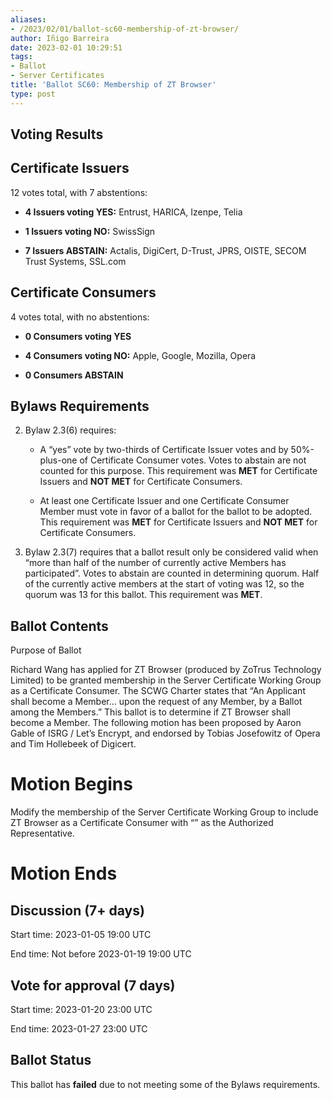 ```yaml
---
aliases:
- /2023/02/01/ballot-sc60-membership-of-zt-browser/
author: Iñigo Barreira
date: 2023-02-01 10:29:51
tags:
- Ballot
- Server Certificates
title: 'Ballot SC60: Membership of ZT Browser'
type: post
---
```


## Voting Results

## Certificate Issuers

12 votes total, with 7 abstentions:

- **4 Issuers voting YES:** Entrust, HARICA, Izenpe, Telia

- **1 Issuers voting NO:** SwissSign

- **7 Issuers ABSTAIN:** Actalis, DigiCert, D-Trust, JPRS, OISTE, SECOM Trust Systems, SSL.com

## Certificate Consumers

4 votes total, with no abstentions:

- **0 Consumers voting YES**

- **4 Consumers voting NO:** Apple, Google, Mozilla, Opera

- **0 Consumers ABSTAIN**

## Bylaws Requirements

2. Bylaw 2.3(6) requires:

   - A “yes” vote by two-thirds of Certificate Issuer votes and by 50%-plus-one of Certificate Consumer votes. Votes to abstain are not counted for this purpose. This requirement was **MET** for Certificate Issuers and **NOT MET** for Certificate Consumers.

   - At least one Certificate Issuer and one Certificate Consumer Member must vote in favor of a ballot for the ballot to be adopted. This requirement was **MET** for Certificate Issuers and **NOT MET** for Certificate Consumers.

1. Bylaw 2.3(7) requires that a ballot result only be considered valid when “more than half of the number of currently active Members has participated”. Votes to abstain are counted in determining quorum. Half of the currently active members at the start of voting was 12, so the quorum was 13 for this ballot. This requirement was **MET**.

## Ballot Contents

Purpose of Ballot

Richard Wang has applied for ZT Browser (produced by ZoTrus Technology Limited) to be granted membership in the Server Certificate Working Group as a Certificate Consumer. The SCWG Charter states that “An Applicant shall become a Member… upon the request of any Member, by a Ballot among the Members.” This ballot is to determine if ZT Browser shall become a Member. The following motion has been proposed by Aaron Gable of ISRG / Let’s Encrypt, and endorsed by Tobias Josefowitz of Opera and Tim Hollebeek of Digicert.

# Motion Begins

Modify the membership of the Server Certificate Working Group to include ZT Browser as a Certificate Consumer with “” as the Authorized Representative.

# Motion Ends

## Discussion (7+ days)

Start time: 2023-01-05 19:00 UTC

End time: Not before 2023-01-19 19:00 UTC

## Vote for approval (7 days)

Start time: 2023-01-20 23:00 UTC

End time: 2023-01-27 23:00 UTC

## Ballot Status

This ballot has **failed** due to not meeting some of the Bylaws requirements.